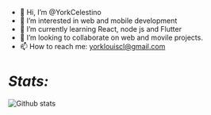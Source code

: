 - 👋 Hi, I’m @YorkCelestino
- 👀 I’m interested in web and mobile development
- 🌱 I’m currently learning React, node js and Flutter 
- 💞️ I’m looking to collaborate on web and movile projects.
- 📫 How to reach me: yorklouiscl@gmail.com

# *Stats:*

![Github stats](https://github-readme-stats.vercel.app/api?username=YorkCelestino&theme=highcontrast&show_icons=true&count_private=true)

<!---
YorkCelestino/YorkCelestino is a ✨ special ✨ repository because its `README.md` (this file) appears on your GitHub profile.
You can click the Preview link to take a look at your changes.
--->
